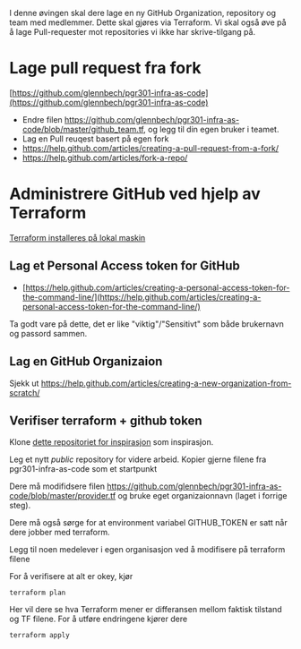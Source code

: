 I denne øvingen skal dere lage en ny GitHub Organization, repository og team med medlemmer. Dette skal gjøres via Terraform. 
Vi skal også øve på å lage Pull-requester mot repositories vi ikke har skrive-tilgang på. 

# Lage pull request fra fork 
[https://github.com/glennbech/pgr301-infra-as-code](https://github.com/glennbech/pgr301-infra-as-code)

* Endre filen https://github.com/glennbech/pgr301-infra-as-code/blob/master/github_team.tf, og legg til din egen bruker i teamet. 
* Lag en Pull reuqest basert på egen fork
* https://help.github.com/articles/creating-a-pull-request-from-a-fork/
* https://help.github.com/articles/fork-a-repo/

# Administrere GitHub ved hjelp av Terraform

[Terraform installeres på lokal maskin](https://www.terraform.io/intro/getting-started/install.html)

## Lag et Personal Access token for GitHub

* [https://help.github.com/articles/creating-a-personal-access-token-for-the-command-line/](https://help.github.com/articles/creating-a-personal-access-token-for-the-command-line/)

Ta godt vare på dette, det er like "viktig"/"Sensitivt" som både brukernavn og passord sammen. 

## Lag en GitHub Organizaion 

Sjekk ut https://help.github.com/articles/creating-a-new-organization-from-scratch/

## Verifiser terraform + github token 

Klone [dette repositoriet for inspirasjon](https://github.com/glennbech/pgr301-infra-as-code) som inspirasjon.

Leg et nytt *public* repository for videre arbeid. Kopier gjerne filene fra pgr301-infra-as-code som et startpunkt

Dere må modifidsere filen https://github.com/glennbech/pgr301-infra-as-code/blob/master/provider.tf og bruke eget organizaionnavn (laget i forrige steg). 

Dere må også sørge for at environment variabel GITHUB_TOKEN er satt når dere jobber med terraform.

Legg til noen medelever i egen organisasjon ved å modifisere på terraform filene

For å verifisere at alt er okey, kjør 
```
terraform plan
```

Her vil dere se hva Terraform mener er differansen mellom faktisk tilstand og TF filene. 
For å utføre endringene kjører dere
```
terraform apply
```

